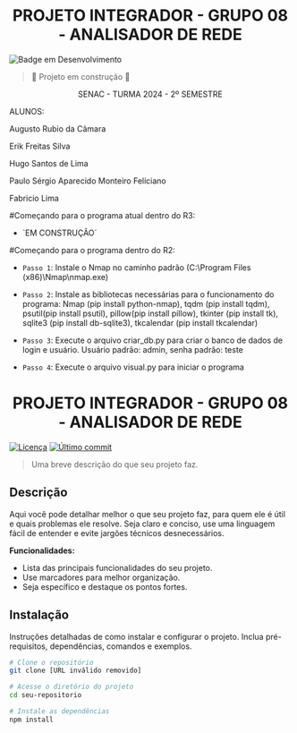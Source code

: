 <h1 align="center"> PROJETO INTEGRADOR - GRUPO 08 - ANALISADOR DE REDE </h1>

![Badge em Desenvolvimento](http://img.shields.io/static/v1?label=STATUS&message=EM%20DESENVOLVIMENTO&color=GREEN&style=for-the-badge)
> :construction: Projeto em construção :construction:

<p align="center">SENAC - TURMA 2024 - 2º SEMESTRE</p>
<p>ALUNOS:</p>
<p>Augusto Rubio da Câmara</p>
<p>Erik Freitas Silva</p>
<p>Hugo Santos de Lima</p>
<p>Paulo Sérgio Aparecido Monteiro Feliciano</p>
<p>Fabricio Lima</p>

#Começando para o programa atual dentro do R3:

- `EM CONSTRUÇÃO´


#Começando para o programa dentro do R2:

- `Passo 1`: Instale o Nmap no caminho padrão (C:\Program Files (x86)\Nmap\nmap.exe)

- `Passo 2`: Instale as bibliotecas necessárias para o funcionamento do programa: Nmap (pip install python-nmap), tqdm (pip install tqdm), psutil(pip install psutil), pillow(pip install pillow), tkinter (pip install tk), sqlite3 (pip install db-sqlite3), tkcalendar (pip install tkcalendar)

- `Passo 3`: Execute o arquivo criar_db.py para criar o banco de dados de login e usuário. Usuário padrão: admin, senha padrão: teste

- `Passo 4`: Execute o arquivo visual.py para iniciar o programa

<h1 align="center"> PROJETO INTEGRADOR - GRUPO 08 - ANALISADOR DE REDE </h1>

[![Licença](https://img.shields.io/badge/Licença-MIT-blue.svg)](https://opensource.org/licenses/MIT)
[![Último commit](https://img.shields.io/github/last-commit/seu-usuario/seu-repositorio)](https://github.com/seu-usuario/seu-repositorio/commits/main)

> Uma breve descrição do que seu projeto faz.

## Descrição

Aqui você pode detalhar melhor o que seu projeto faz, para quem ele é útil e quais problemas ele resolve. Seja claro e conciso, use uma linguagem fácil de entender e evite jargões técnicos desnecessários.

**Funcionalidades:**

* Lista das principais funcionalidades do seu projeto.
* Use marcadores para melhor organização.
* Seja específico e destaque os pontos fortes.

## Instalação

Instruções detalhadas de como instalar e configurar o projeto. Inclua pré-requisitos, dependências, comandos e exemplos.

```bash
# Clone o repositório
git clone [URL inválido removido]

# Acesse o diretório do projeto
cd seu-repositorio

# Instale as dependências
npm install
